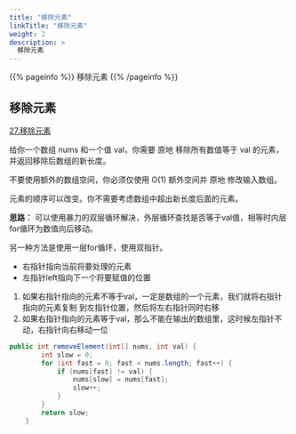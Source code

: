 ```yaml
---
title: "移除元素"
linkTitle: "移除元素"
weight: 2
description: >
  移除元素
---
```


{{% pageinfo %}}
移除元素
{{% /pageinfo %}}


## 移除元素


[27.移除元素](https://leetcode.cn/problems/remove-element/)

给你一个数组 nums 和一个值 val，你需要 原地 移除所有数值等于 val 的元素，并返回移除后数组的新长度。

不要使用额外的数组空间，你必须仅使用 O(1) 额外空间并 原地 修改输入数组。

元素的顺序可以改变。你不需要考虑数组中超出新长度后面的元素。


**思路：**
可以使用暴力的双层循环解决，外层循环查找是否等于val值，相等时内层for循环为数值向后移动。


另一种方法是使用一层for循环，使用双指针。
- 右指针指向当前将要处理的元素
- 左指针left指向下一个将要赋值的位置


1. 如果右指针指向的元素不等于val，一定是数组的一个元素，我们就将右指针指向的元素复制
到左指针位置，然后将左右指针同时右移
2. 如果右指针指向的元素等于val，那么不能在输出的数组里，这时候左指针不动，右指针向右移动一位




```java
public int removeElement(int[] nums, int val) {
        int slow = 0;
        for (int fast = 0; fast < nums.length; fast++) {
            if (nums[fast] != val) {
                nums[slow] = nums[fast];
                slow++;
            }
        }
        return slow;
    }
```